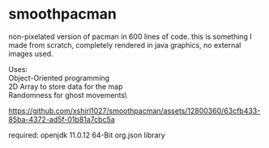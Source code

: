 # smoothpacman
non-pixelated version of pacman in 600 lines of code. 
this is something I made from scratch, completely rendered in java graphics, no external images used.

Uses:\
Object-Oriented programming\
2D Array to store data for the map\
Randomness for ghost movements\


https://github.com/xshirl1027/smoothpacman/assets/12800360/63cfb433-85ba-4372-ad5f-01b81a7cbc5a


required:
openjdk 11.0.12 64-Bit
org.json library

